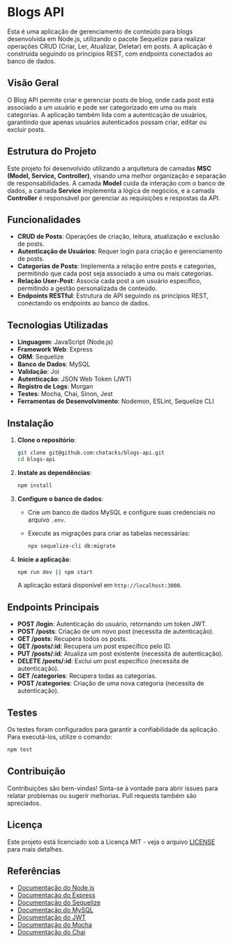 # Blogs API

Esta é uma aplicação de gerenciamento de conteúdo para blogs desenvolvida em Node.js, utilizando o pacote Sequelize para realizar operações CRUD (Criar, Ler, Atualizar, Deletar) em posts. A aplicação é construída seguindo os princípios REST, com endpoints conectados ao banco de dados.

## Visão Geral

O Blog API permite criar e gerenciar posts de blog, onde cada post está associado a um usuário e pode ser categorizado em uma ou mais categorias. A aplicação também lida com a autenticação de usuários, garantindo que apenas usuários autenticados possam criar, editar ou excluir posts.

## Estrutura do Projeto

Este projeto foi desenvolvido utilizando a arquitetura de camadas **MSC (Model, Service, Controller)**, visando uma melhor organização e separação de responsabilidades. A camada **Model** cuida da interação com o banco de dados, a camada **Service** implementa a lógica de negócios, e a camada **Controller** é responsável por gerenciar as requisições e respostas da API.

## Funcionalidades

- **CRUD de Posts**: Operações de criação, leitura, atualização e exclusão de posts.
- **Autenticação de Usuários**: Requer login para criação e gerenciamento de posts.
- **Categorias de Posts**: Implementa a relação entre posts e categorias, permitindo que cada post seja associado a uma ou mais categorias.
- **Relação User-Post**: Associa cada post a um usuário específico, permitindo a gestão personalizada de conteúdo.
- **Endpoints RESTful**: Estrutura de API seguindo os princípios REST, conectando os endpoints ao banco de dados.

## Tecnologias Utilizadas

- **Linguagem**: JavaScript (Node.js)
- **Framework Web**: Express
- **ORM**: Sequelize
- **Banco de Dados**: MySQL
- **Validação**: Joi
- **Autenticação**: JSON Web Token (JWT)
- **Registro de Logs**: Morgan
- **Testes**: Mocha, Chai, Sinon, Jest
- **Ferramentas de Desenvolvimento**: Nodemon, ESLint, Sequelize CLI

## Instalação

1. **Clone o repositório**:

   ```bash
   git clone git@github.com:chatacks/blogs-api.git
   cd blogs-api
   ```

2. **Instale as dependências**:

   ```bash
   npm install
   ```

3. **Configure o banco de dados**:

   - Crie um banco de dados MySQL e configure suas credenciais no arquivo `.env`.

   - Execute as migrações para criar as tabelas necessárias:

     ```bash
     npx sequelize-cli db:migrate
     ```

4. **Inicie a aplicação**:

   ```bash
   npm run dev || npm start
   ```

   A aplicação estará disponível em `http://localhost:3000`.

## Endpoints Principais

- **POST /login**: Autenticação do usuário, retornando um token JWT.
- **POST /posts**: Criação de um novo post (necessita de autenticação).
- **GET /posts**: Recupera todos os posts.
- **GET /posts/:id**: Recupera um post específico pelo ID.
- **PUT /posts/:id**: Atualiza um post existente (necessita de autenticação).
- **DELETE /posts/:id**: Exclui um post específico (necessita de autenticação).
- **GET /categories**: Recupera todas as categorias.
- **POST /categories**: Criação de uma nova categoria (necessita de autenticação).

## Testes

Os testes foram configurados para garantir a confiabilidade da aplicação. Para executá-los, utilize o comando:

```bash
npm test
```

## Contribuição

Contribuições são bem-vindas! Sinta-se à vontade para abrir issues para relatar problemas ou sugerir melhorias. Pull requests também são apreciados.

## Licença

Este projeto está licenciado sob a Licença MIT - veja o arquivo [LICENSE](LICENSE) para mais detalhes.

## Referências

- [Documentação do Node.js](https://nodejs.org/)
- [Documentação do Express](https://expressjs.com/)
- [Documentação do Sequelize](https://sequelize.org/)
- [Documentação do MySQL](https://dev.mysql.com/doc/)
- [Documentação do JWT](https://jwt.io/)
- [Documentação do Mocha](https://mochajs.org/)
- [Documentação do Chai](https://www.chaijs.com/)
